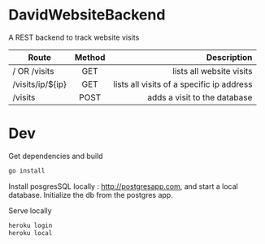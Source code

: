# DavidWebsiteBackend

A REST backend to track website visits

| Route        | Method           | Description  |
| ------------- |:-------------:| -----:|
| / OR /visits      | GET | lists all website visits |
| /visits/ip/${ip}    | GET      |  lists all visits of a specific ip address |
| /visits | POST     |  adds a visit to the database |


# Dev

Get dependencies and build

```sh
go install
```

Install posgresSQL locally : http://postgresapp.com, and start a local database. Initialize the db from the postgres app.



Serve locally

```sh
heroku login
heroku local
```




